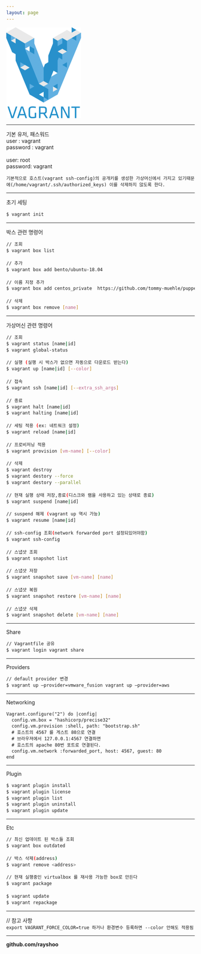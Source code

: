 ```yaml
---
layout: page
---
```


<img src="/assets/images/vagrant.png" alt="vagrant" width="15%" style="min-width:200px;">

<hr/>

기본 유저, 패스워드<br/>
user : vagrant<br/>
password : vagrant<br/>
<br/>
user: root<br/>
password: vagrant<br/>

`기본적으로 호스트(vagrant ssh-config)의 공개키를 생성한 가상머신에서 가지고 있기때문에(/home/vagrant/.ssh/authorized_keys) 이를 삭제하지 않도록 한다.`

<hr/>
초기 세팅

```sh
$ vagrant init
```

<hr/>

박스 관련 명령어

```sh
// 조회
$ vagrant box list

// 추가
$ vagrant box add bento/ubuntu-18.04

// 이름 지정 추가
$ vagrant box add centos_private  https://github.com/tommy-muehle/puppet-vagrant-boxes/releases/download/1.0.0/centos-6.6-x86_64.box

// 삭제
$ vagrant box remove [name]
```
<hr/>

가상머신 관련 명령어

```sh
// 조회
$ vagrant status [name|id]
$ vagrant global-status

// 실행 (실행 시 박스가 없으면 자동으로 다운로드 받는다)
$ vagrant up [name|id] [--color]

// 접속
$ vagrant ssh [name|id] [--extra_ssh_args]

// 종료
$ vagrant halt [name|id]
$ vagrant halting [name|id]

// 세팅 적용 (ex: 네트워크 설정)
$ vagrant reload [name|id]

// 프로비저닝 적용
$ vagrant provision [vm-name] [--color]

// 삭제
$ vagrant destroy
$ vagrant destory --force
$ vagrant destory --parallel

// 현재 실행 상태 저장,종료(디스크와 램을 사용하고 있는 상태로 종료)
$ vagrant suspend [name|id]

// suspend 해제 (vagrant up 역시 가능)
$ vagrant resume [name|id]

// ssh-config 조회(network forwarded port 설정되있어야함)
$ vagrant ssh-config

// 스냅샷 조회
$ vagrant snapshot list

// 스냅샷 저장
$ vagrant snapshot save [vm-name] [name]

// 스냅샷 복원
$ vagrant snapshot restore [vm-name] [name]

// 스냅샷 삭제
$ vagrant snapshot delete [vm-name] [name]
```
<hr/>
Share

```sh
// Vagrantfile 공유
$ vagrant login vagrant share
```
<hr/>
Providers

```sh
// default provider 변경
$ vagrant up –provider=vmware_fusion vagrant up –provider=aws
```
<hr/>
Networking

```Vagrantfile
Vagrant.configure("2") do |config|
  config.vm.box = "hashicorp/precise32"
  config.vm.provision :shell, path: "bootstrap.sh"
  # 호스트의 4567 를 게스트 80으로 연결
  # 브라우져에서 127.0.0.1:4567 연결하면
  # 호스트의 apache 80번 포트로 연결된다.
  config.vm.network :forwarded_port, host: 4567, guest: 80
end
```
<hr/>
Plugin

```sh
$ vagrant plugin install
$ vagrant plugin license
$ vagrant plugin list
$ vagrant plugin uninstall
$ vagrant plugin update
```
<hr/>
Etc

```sh
// 최신 업데이트 된 박스들 조회
$ vagrant box outdated

// 박스 삭제(address)
$ vagrant remove <address>

// 현재 실행중인 virtualbox 를 재사용 가능한 box로 만든다
$ vagrant package

$ vagrant update
$ vagrant repackage
```

<hr/>

// 참고 사항<br/>
`export VAGRANT_FORCE_COLOR=true 하거나 환경변수 등록하면 --color 안해도 적용됨`

<hr/>

**github.com/rayshoo**
